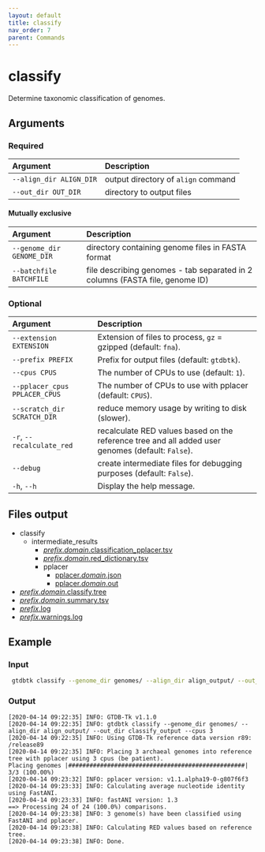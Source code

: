 ```yaml
---
layout: default
title: classify
nav_order: 7
parent: Commands
---
```


# classify

Determine taxonomic classification of genomes.

## Arguments

### Required

| Argument     | Description                |
|:------------|:---------------------------|
| `--align_dir ALIGN_DIR`          | output directory of `align` command |
| `--out_dir OUT_DIR`          | directory to output files |

####  Mutually exclusive 

| Argument     | Description                |
|:------------|:---------------------------|
| `--genome_dir GENOME_DIR`          | directory containing genome files in FASTA format |
| `--batchfile BATCHFILE`        | file describing genomes - tab separated in 2 columns (FASTA file, genome ID) |

### Optional

| Argument   | Description                |
|:------------------|:---------------------------|
| `--extension EXTENSION`          | Extension of files to process, `gz` = gzipped (default: `fna`). |
| `--prefix PREFIX`          | Prefix for output files (default: `gtdbtk`). |
| `--cpus CPUS`          | The number of CPUs to use (default: `1`). |
| `--pplacer_cpus PPLACER_CPUS`          | The number of CPUs to use with pplacer (default: `CPUS`). |
| `--scratch_dir SCRATCH_DIR`          | reduce memory usage by writing to disk (slower). |
| `-r`, `--recalculate_red`          | recalculate RED values based on the reference tree and all added user genomes (default: `False`). |
| `--debug`           | create intermediate files for debugging purposes (default: `False`). |
| `-h`, `--h`           | Display the help message. |



## Files output

* classify
    * intermediate_results
        * [*prefix*.*domain*.classification_pplacer.tsv](../files/classification_pplacer.tsv.html)
        * [*prefix*.*domain*.red_dictionary.tsv](../files/red_dictionary.tsv.html)
        * pplacer
            * [pplacer.*domain*.json](../files/pplacer.domain.json.html)
            * [pplacer.*domain*.out](../files/pplacer.domain.out.html)
* [*prefix*.*domain*.classify.tree](../files/classify.tree.html)
* [*prefix*.*domain*.summary.tsv](../files/summary.tsv.html)
* [*prefix*.log](../files/gtdbtk.log.html)
* [*prefix*.warnings.log](../files/gtdbtk.warnings.log.html)

## Example

### Input

```bash
 gtdbtk classify --genome_dir genomes/ --align_dir align_output/ --out_dir classify_output --cpus 3
```

### Output

```text
[2020-04-14 09:22:35] INFO: GTDB-Tk v1.1.0
[2020-04-14 09:22:35] INFO: gtdbtk classify --genome_dir genomes/ --align_dir align_output/ --out_dir classify_output --cpus 3
[2020-04-14 09:22:35] INFO: Using GTDB-Tk reference data version r89: /release89
[2020-04-14 09:22:35] INFO: Placing 3 archaeal genomes into reference tree with pplacer using 3 cpus (be patient).
Placing genomes |##################################################| 3/3 (100.00%)
[2020-04-14 09:23:32] INFO: pplacer version: v1.1.alpha19-0-g807f6f3
[2020-04-14 09:23:33] INFO: Calculating average nucleotide identity using FastANI.
[2020-04-14 09:23:33] INFO: fastANI version: 1.3
==> Processing 24 of 24 (100.0%) comparisons.
[2020-04-14 09:23:38] INFO: 3 genome(s) have been classified using FastANI and pplacer.
[2020-04-14 09:23:38] INFO: Calculating RED values based on reference tree.
[2020-04-14 09:23:38] INFO: Done.
```